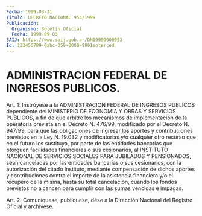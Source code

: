 ```yaml
---
Fecha: 1999-08-31
Título: DECRETO NACIONAL 953/1999
Publicación:
  Organismo: Boletín Oficial
  Fecha: 1999-09-03
SAIJ: https://www.saij.gob.ar/DN19990000953
Id: 123456789-0abc-359-0000-9991soterced
---
```

# ADMINISTRACION FEDERAL DE INGRESOS PUBLICOS.

<a id="1"></a>
Art. 1: Instrúyese a la ADMINISTRACION FEDERAL  DE  INGRESOS PUBLICOS dependiente del MINISTERIO DE ECONOMIA Y OBRAS Y SERVICIOS PUBLICOS, a fin  de que arbitre los mecanismos de implementación de la operatoria prevista en  el Decreto N. 476/99, modificado por el Decreto N. 947/99, para que las obligaciones de ingresar los aportes y contribuciones previstos en la  Ley N. 19.032 y modificatorias y/o cualquier otro recurso que en el futuro los sustituya, por parte de las entidades bancarias que otorguen  facilidades financieras o sus cesionarios,  al  INSTITUTO  NACIONAL  DE SERVICIOS  SOCIALES  PARA JUBILADOS  Y  PENSIONADOS,  sean  canceladas    por  las  entidades bancarias  o  sus  cesionarios,  con  la  autorización  del  citado Instituto, mediante compensación de dichos aportes y contribuciones contra el importe de la asistencia financiera y/o el recupero de la misma, hasta su total cancelación, cuando los  fondos  previstos no alcancen   para  cumplir  con  las  sumas  vencidas  e  impagas.

<a id="2"></a>
Art. 2: Comuníquese,  publíquese, dése a la Dirección Nacional del Registro Oficial y archívese.